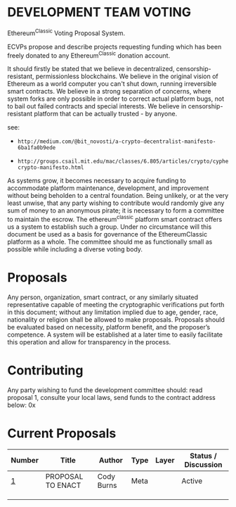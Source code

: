 # DEVELOPMENT TEAM VOTING  

Ethereum<sup>Classic</sup> Voting Proposal System. 

ECVPs propose and describe projects requesting funding which has been freely donated to any Ethereum<sup>Classic</sup> donation account.

It should firstly be stated that we believe in decentralized, censorship-resistant, permissionless blockchains. We believe in the original vision of Ethereum as a world computer you can't shut down, running irreversible smart contracts. We believe in a strong separation of concerns, where system forks are only possible in order to correct actual platform bugs, not to bail out failed contracts and special interests. We believe in censorship-resistant platform that can be actually trusted - by anyone.

see:  

-     http://medium.com/@bit_novosti/a-crypto-decentralist-manifesto-6ba1fa0b9ede
-     http://groups.csail.mit.edu/mac/classes/6.805/articles/crypto/cypherpunks/may-crypto-manifesto.html
      
As systems grow, it becomes necessary to acquire funding to accommodate platform maintenance, development, and improvement without being beholden to a central foundation. Being unlikely, or at the very least unwise, that any party wishing to contribute would randomly give any sum of money to an anonymous pirate; it is necessary to form a committee to maintain the escrow. 
The ethereum<sup>classic</sup> platform smart contract offers us a system to establish such a group.
Under no circumstance will this document be used as a basis for governance of the EthereumClassic platform as a whole. The committee should me as functionally small as possible while including a diverse voting body.    

# Proposals
Any person, organization, smart contract, or any similarly situated representative capable of meeting the cryptographic verifications put forth in this document; without any limitation implied due to age, gender, race, nationality or religion shall be allowed to make proposals. Proposals should be evaluated based on necessity, platform benefit, and the proposer’s competence. A system will be established at a later time to easily facilitate this operation and allow for transparency in the process.  

# Contributing
Any party wishing to fund the development committee should: read proposal 1, consulte your local laws, send funds to the contract address below:
0x


# Current Proposals
| Number        |Title         | Author | Type  | Layer        | Status / Discussion | 
| ------------- | ------------ | ------ | ----- | -------------| ------------------- |
| [1](EIPS/eip-1.mediawiki)    | PROPOSAL TO ENACT  | Cody Burns | Meta | | Active |
|             |                |            |  |  |  |
|             |  |  |  |  |  |
|             |  |  |  | |  |

